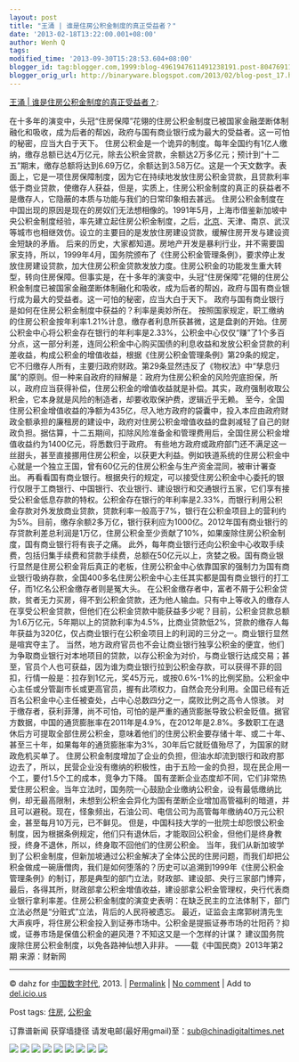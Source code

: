 ```yaml
---
layout: post
title: "王涌 | 谁是住房公积金制度的真正受益者？"
date: '2013-02-18T13:22:00.001+08:00'
author: Wenh Q
tags:
modified_time: '2013-09-30T15:28:53.604+08:00'
blogger_id: tag:blogger.com,1999:blog-4961947611491238191.post-8047691148775421357
blogger_orig_url: http://binaryware.blogspot.com/2013/02/blog-post_17.html
---
```


[王涌 |
谁是住房公积金制度的真正受益者？](http://feedproxy.google.com/~r/chinagfwblog/~3/Nvj6xWoGJik/):

在十多年的演变中，头冠“住房保障”花翎的住房公积金制度已被国家金融垄断体制融化和吸收，成为后者的帮凶，政府与国有商业银行成为最大的受益者。这一可怕的秘密，应当大白于天下。
住房公积金是一个诡异的制度。每年全国约有1亿人缴纳，缴存总额已达4万亿元，除去公积金贷款，余额达2万多亿元；预计到“十二五”期末，缴存总额将达到6.69万亿，余额达到3.58万亿。这是一个天文数字。表面上，它是一项住房保障制度，因为它在持续地发放住房公积金贷款，且贷款利率低于商业贷款，使缴存人获益，但是，实质上，住房公积金制度的真正的获益者不是缴存人，它隐蔽的本质与功能与我们的日常印象相去甚远。
住房公积金制度在中国出现的原因是现在的房奴们无法想相像的。1991年5月，上海市借鉴新加坡中央公积金制度经验，率先建立起住房公积金制度，之后，[北京](https://meilizhongguo.biz/chinese/tag/%e5%8c%97%e4%ba%ac/?category=18271 "标签 北京 下的日志")、天津、南京、武汉等城市也相继效仿。设立的主要目的是发放住房建设贷款，缓解住房开发与建设资金短缺的矛盾。
后来的历史，大家都知道。房地产开发是暴利行业，并不需要国家支持，所以，1999年4月，国务院颁布了《住房公积金管理条例》，要求停止发放住房建设贷款，加大住房公积金贷款发放力度。住房公积金的功能发生重大转型，转向住房保障。但事实是，在十多年的演变中，头冠“住房保障”花翎的住房公积金制度已被国家金融垄断体制融化和吸收，成为后者的帮凶，政府与国有商业银行成为最大的受益者。这一可怕的秘密，应当大白于天下。
政府与国有商业银行是如何在住房公积金制度中获益的？利率是奥妙所在。
按照国家规定，职工缴纳的住房公积金按年利率1.21%计息，缴存者利息所获甚微，这是盘剥的开始。住房公积金中心将公积金存在银行的年利率是2.33%，公积金中心仅仅“赚”了1个多百分点，这一部分利差，连同公积金中心购买国债的利息收益和发放公积金贷款的利差收益，构成公积金的增值收益，根据《住房公积金管理条例》第29条的规定，它不归缴存人所有，主要归政府财政。第29条显然违反了《物权法》中“孳息归属”的原则。但一种来自政府的辩解是：政府为住房公积金的风险兜底担保，所以，政府应当获得补偿，住房公积金的增值收益就是补偿。其实，政府强制收取公积金，它本身就是风险的制造者，却要收取保护费，逻辑近乎无赖。
至今，全国住房公积金增值收益的净额为435亿，尽入地方政府的袋囊中，投入本应由政府财政全额承担的廉租房的建设中，政府对住房公积金增值收益的盘剥减轻了自己的财政负担。据估算，十二五期间，扣除风险准备金和管理费用后，全国住房公积金增值收益约为1400亿元，将悉数归于政府。
有些地方政府或政府部门还不满足这一丝甜头，甚至直接挪用住房公积金，以获更大利益。例如铁道系统的住房公积金中心就是一个独立王国，曾有60亿元的住房公积金与生产资金混同，被审计署查出。
再看看国有商业银行。根据央行的规定，可以接受住房公积金中心委托的银行仅限于工商银行、中国银行、农业银行、建设银行和交通银行五家，它们享有接受公积金低息存款的特权。公积金存在银行的年利率是2.33%，而银行利用公积金存款对外发放商业贷款，贷款利率一般高于7%，银行在公积金项目上的营利约为5%。目前，缴存余额2多万亿，银行获利应为1000亿。2012年国有商业银行的存贷款利差总利润是1万亿，住房公积金至少贡献了10%，如果废除住房公积金制度，国有商业银行将有丧子之痛。
此外，每年商业银行还向公积金中心收取手续费，包括归集手续费和贷款手续费，总额在50亿元以上，贪婪之极。国有商业银行显然是住房公积金背后真正的老板，住房公积金中心依靠国家的强制力为国有商业银行吸纳存款，全国400多名住房公积金中心主任其实都是国有商业银行的打工仔，而1亿名公积金缴存者则是冤大头。
在公积金缴存者中，富者不屑于公积金贷款，贫者无力买房，得不到公积金贷款，还为他人输血。只有中上等收入的缴存人在享受公积金贷款，但他们在公积金贷款中能获益多少呢？目前，公积金贷款总额为1.6万亿元，5年期以上的贷款利率为4.5%，比商业贷款低2%，贷款的缴存人每年获益为320亿，仅占商业银行在公积金项目上的利润的三分之一。商业银行显然是喧宾夺主了。
当然，地方政府官员也不会让商业银行独享公积金的便宜，他们为争取商业银行对本地项目的贷款，以存公积金为对价，与商业银行达成交易；甚至，官员个人也可获益，因为谁为商业银行拉到公积金存款，可以获得不菲的回扣，行情一般是：拉存到1亿元，奖45万元，或按0.6%-1%的比例奖励。公积金中心主任或分管副市长或更高官员，握有此项权力，自然会充分利用。全国已经有近百名公积金中心主任被查处，占中心总数四分之一，腐败比例之高令人惊骇。
对于缴存者，获利菲薄，尚不可怕，可怕的是严重的通货膨胀导致公积金贬值。据官方数据，中国的通货膨胀率在2011年是4.9%，在2012年是2.8%。多数职工在退休后方可提取全部住房公积金，意味着他们的住房公积金要存储十年、或二十年、甚至三十年，如果每年的通货膨胀率为3%，30年后它就贬值殆尽了，为国家的财政危机买单了。
住房公积金制度增加了企业的负担，但油水却流到银行和政府那边去了，所以，民营企业没有缴纳的积极性，由于五险一金的负担，现在民企用一个工，要付1.5个工的成本，竞争力下降。
国有垄断企业态度却不同，它们非常热爱住房公积金。当年立法时，国务院一心鼓励企业缴纳公积金，设有最低缴纳比例，却无最高限制，未想到公积金会异化为国有垄断企业增加高管福利的暗道，并且可以避税。现在，怪象频出，石油公司、电信公司为高管每年缴纳40万元公积金，甚至每月10万元，已不鲜见。
但是，中国科技大学的一批院士却怨恨公积金制度，因为根据条例规定，他们只有退休后，才能取回公积金，但他们是终身教授，终身不退休，所以，终身取不回他们的住房公积金。
当年，我们从新加坡学到了公积金制度，但新加坡通过公积金解决了全体公民的住房问题，而我们却把公积金做成一碗唐僧肉，我们是如何堕落的？历史可以追溯到1999年《住房公积金管理条例》的制订，那是典型的部门立法，财政部、建设部、央行三家部门博弈，最后，各得其所，财政部拿公积金增值收益，建设部拿公积金管理权，央行代表商业银行拿利率差。住房公积金制度的演变史表明：在缺乏民主的立法体制下，部门立法必然是“分赃式”立法，背后的人民将被遗忘。
最近，证监会主席郭树清先生大声疾呼，将住房公积金投入到证券市场中。公积金是提振证券市场的壮阳药？抑或，证券市场是保值公积金的避风港？不知这又是一个怎样的计谋？
建议国务院废除住房公积金制度，以免各路神仙想入非非。
——载《中国民商》2013年第2期
来源：财新网

* * * * *

© dahz for [中国数字时代](https://meilizhongguo.biz/chinese), 2013. |
[Permalink](https://meilizhongguo.biz/chinese/2013/02/%e7%8e%8b%e6%b6%8c-%e8%b0%81%e6%98%af%e4%bd%8f%e6%88%bf%e5%85%ac%e7%a7%af%e9%87%91%e5%88%b6%e5%ba%a6%e7%9a%84%e7%9c%9f%e6%ad%a3%e5%8f%97%e7%9b%8a%e8%80%85%ef%bc%9f/)
|
[No
comment](https://meilizhongguo.biz/chinese/2013/02/%e7%8e%8b%e6%b6%8c-%e8%b0%81%e6%98%af%e4%bd%8f%e6%88%bf%e5%85%ac%e7%a7%af%e9%87%91%e5%88%b6%e5%ba%a6%e7%9a%84%e7%9c%9f%e6%ad%a3%e5%8f%97%e7%9b%8a%e8%80%85%ef%bc%9f/#comments)
|
Add to
[del.icio.us](http://del.icio.us/post?url=https://meilizhongguo.biz/chinese/2013/02/%e7%8e%8b%e6%b6%8c-%e8%b0%81%e6%98%af%e4%bd%8f%e6%88%bf%e5%85%ac%e7%a7%af%e9%87%91%e5%88%b6%e5%ba%a6%e7%9a%84%e7%9c%9f%e6%ad%a3%e5%8f%97%e7%9b%8a%e8%80%85%ef%bc%9f/&title=%E7%8E%8B%E6%B6%8C%20%7C%20%E8%B0%81%E6%98%AF%E4%BD%8F%E6%88%BF%E5%85%AC%E7%A7%AF%E9%87%91%E5%88%B6%E5%BA%A6%E7%9A%84%E7%9C%9F%E6%AD%A3%E5%8F%97%E7%9B%8A%E8%80%85%EF%BC%9F)


Post tags:
[住房](https://meilizhongguo.biz/chinese/tag/%e4%bd%8f%e6%88%bf/?category=18271),
[公积金](https://meilizhongguo.biz/chinese/tag/%e5%85%ac%e7%a7%af%e9%87%91/?category=18271)

订靠谱新闻 获穿墙捷径
请发电邮(最好用gmail)至：sub@chinadigitaltimes.net


[![](http://feeds.feedburner.com/~ff/chinagfwblog?d=yIl2AUoC8zA)](http://feeds.feedburner.com/~ff/chinagfwblog?a=Nvj6xWoGJik:X1TXme_95aY:yIl2AUoC8zA)
[![](http://feeds.feedburner.com/~ff/chinagfwblog?i=Nvj6xWoGJik:X1TXme_95aY:-BTjWOF_DHI)](http://feeds.feedburner.com/~ff/chinagfwblog?a=Nvj6xWoGJik:X1TXme_95aY:-BTjWOF_DHI)
[![](http://feeds.feedburner.com/~ff/chinagfwblog?i=Nvj6xWoGJik:X1TXme_95aY:F7zBnMyn0Lo)](http://feeds.feedburner.com/~ff/chinagfwblog?a=Nvj6xWoGJik:X1TXme_95aY:F7zBnMyn0Lo)
[![](http://feeds.feedburner.com/~ff/chinagfwblog?i=Nvj6xWoGJik:X1TXme_95aY:V_sGLiPBpWU)](http://feeds.feedburner.com/~ff/chinagfwblog?a=Nvj6xWoGJik:X1TXme_95aY:V_sGLiPBpWU)
[![](http://feeds.feedburner.com/~ff/chinagfwblog?d=qj6IDK7rITs)](http://feeds.feedburner.com/~ff/chinagfwblog?a=Nvj6xWoGJik:X1TXme_95aY:qj6IDK7rITs)
[![](http://feeds.feedburner.com/~ff/chinagfwblog?d=l6gmwiTKsz0)](http://feeds.feedburner.com/~ff/chinagfwblog?a=Nvj6xWoGJik:X1TXme_95aY:l6gmwiTKsz0)
[![](http://feeds.feedburner.com/~ff/chinagfwblog?i=Nvj6xWoGJik:X1TXme_95aY:gIN9vFwOqvQ)](http://feeds.feedburner.com/~ff/chinagfwblog?a=Nvj6xWoGJik:X1TXme_95aY:gIN9vFwOqvQ)
[![](http://feeds.feedburner.com/~ff/chinagfwblog?d=TzevzKxY174)](http://feeds.feedburner.com/~ff/chinagfwblog?a=Nvj6xWoGJik:X1TXme_95aY:TzevzKxY174)
![](http://feeds.feedburner.com/~r/chinagfwblog/~4/Nvj6xWoGJik)
